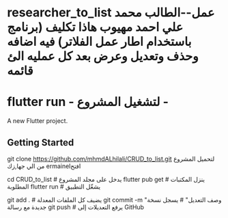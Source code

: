 # researcher_to_list    عمل--الطالب محمد علي احمد مهيوب هاذا تكليف (برنامج باستخدام اطار عمل الفلاتر) فيه اضافه وحذف وتعديل وعرض بعد كل عمليه الئ قائمه 


# flutter run           -  لتشغيل المشروع -

A new Flutter project.

## Getting Started
git clone https://github.com/mhmdALhilali/CRUD_to_list.git      لتحميل المشروع من الي جها,زك ermainelافتح  

cd CRUD_to_list                                              # يدخل على مجلد المشروع
flutter pub get                                              # ينزل المكتبات المطلوبة
flutter run                                                  # يشغّل التطبيق

git add .                                                    # يضيف كل الملفات المعدلة
git commit -m "وصف التعديل"                                  # يسجل نسخة جديدة مع رسالة
git push                                                     # يرفع التعديلات إلى GitHub
